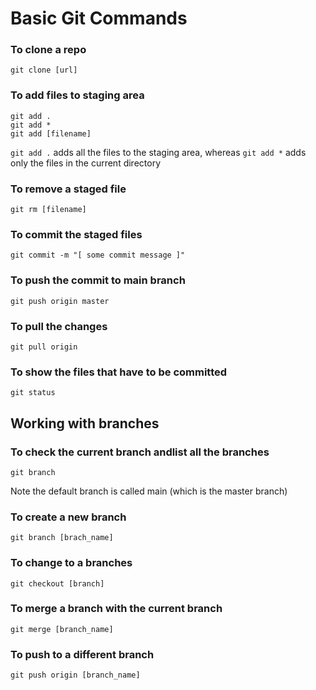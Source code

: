# Basic Git Commands
### To clone a repo
```
git clone [url]
```
### To add files to staging area
``` 
git add .
git add *
git add [filename]
```
```git add .``` adds all the files to the staging area, whereas ```git add *``` adds only the files in the current directory
### To remove a staged file
```
git rm [filename]
```
### To commit the staged files
```
git commit -m "[ some commit message ]"
```
### To push the commit to main branch
```
git push origin master
```
### To pull the changes
```
git pull origin
```
### To show the files that have to be committed
```
git status
```
## Working with branches
### To check the current branch andlist all the branches
```
git branch
```
Note the default branch is called main (which is the master branch)
### To create a new branch 
```
git branch [brach_name]
```
### To change to a branches
```
git checkout [branch]
```
### To merge a branch with the current branch
```
git merge [branch_name]
```
### To push to a different branch
```
git push origin [branch_name]
```
